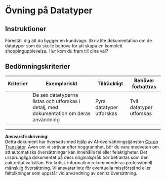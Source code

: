 <!--
CO_OP_TRANSLATOR_METADATA:
{
  "original_hash": "3869244ceda606c4969d8cdd82679867",
  "translation_date": "2025-08-26T21:50:28+00:00",
  "source_file": "2-js-basics/1-data-types/assignment.md",
  "language_code": "sv"
}
-->
# Övning på Datatyper

## Instruktioner

Föreställ dig att du bygger en kundvagn. Skriv lite dokumentation om de datatyper som du skulle behöva för att skapa en komplett shoppingupplevelse. Hur kom du fram till dina val?

## Bedömningskriterier

Kriterier | Exemplariskt | Tillräckligt | Behöver förbättras
--- | --- | --- | --- |
||De sex datatyperna listas och utforskas i detalj, med dokumentation om deras användning|Fyra datatyper utforskas|Två datatyper utforskas|

---

**Ansvarsfriskrivning**:  
Detta dokument har översatts med hjälp av AI-översättningstjänsten [Co-op Translator](https://github.com/Azure/co-op-translator). Även om vi strävar efter noggrannhet, bör du vara medveten om att automatiska översättningar kan innehålla fel eller felaktigheter. Det ursprungliga dokumentet på dess originalspråk bör betraktas som den auktoritativa källan. För kritisk information rekommenderas professionell mänsklig översättning. Vi ansvarar inte för eventuella missförstånd eller feltolkningar som uppstår vid användning av denna översättning.
